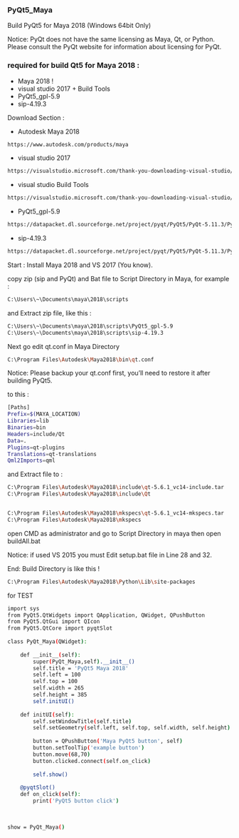 ### PyQt5_Maya
Build PyQt5 for Maya 2018 (Windows 64bit Only)

Notice: 
PyQt does not have the same licensing as Maya, Qt, or Python.
Please consult the PyQt website for information about licensing for PyQt.


### required for build Qt5 for Maya 2018 :

- Maya 2018 !
- visual studio 2017 + Build Tools
- PyQt5_gpl-5.9
- sip-4.19.3


Download Section :

* Autodesk Maya 2018
```bash
https://www.autodesk.com/products/maya
```

* visual studio 2017
```bash
https://visualstudio.microsoft.com/thank-you-downloading-visual-studio/?sku=Community&rel=15
```

* visual studio Build Tools
```bash
https://visualstudio.microsoft.com/thank-you-downloading-visual-studio/?sku=BuildTools&rel=15
```

* PyQt5_gpl-5.9
```bash
https://datapacket.dl.sourceforge.net/project/pyqt/PyQt5/PyQt-5.11.3/PyQt5_gpl-5.11.3.zip
```

* sip-4.19.3
```bash
https://datapacket.dl.sourceforge.net/project/pyqt/PyQt5/PyQt-5.11.3/PyQt5_gpl-5.11.3.zip
```


Start :
Install Maya 2018 and VS 2017 (You know).

copy zip (sip and PyQt) and Bat file to Script Directory in Maya, for example :
```bash
C:\Users\~\Documents\maya\2018\scripts
```

and Extract zip file, like this :
```bash
C:\Users\~\Documents\maya\2018\scripts\PyQt5_gpl-5.9
C:\Users\~\Documents\maya\2018\scripts\sip-4.19.3
```

Next go edit qt.conf in Maya Directory 
```bash
C:\Program Files\Autodesk\Maya2018\bin\qt.conf
```

Notice: Please backup your qt.conf first, you’ll need to restore it after building PyQt5.

to this :
```bash
[Paths]
Prefix=$(MAYA_LOCATION)
Libraries=lib
Binaries=bin
Headers=include/Qt
Data=.
Plugins=qt-plugins
Translations=qt-translations
Qml2Imports=qml
```


and Extract file to :
```bash
C:\Program Files\Autodesk\Maya2018\include\qt-5.6.1_vc14-include.tar
C:\Program Files\Autodesk\Maya2018\include\Qt


C:\Program Files\Autodesk\Maya2018\mkspecs\qt-5.6.1_vc14-mkspecs.tar
C:\Program Files\Autodesk\Maya2018\mkspecs
```

open CMD as administrator and  go to Script Directory in maya then open buildAll.bat

Notice: if used VS 2015 you must Edit setup.bat file in Line 28 and 32.

End: Build Directory is like this !
```bash
C:\Program Files\Autodesk\Maya2018\Python\Lib\site-packages
```

for TEST
```bash
import sys
from PyQt5.QtWidgets import QApplication, QWidget, QPushButton
from PyQt5.QtGui import QIcon
from PyQt5.QtCore import pyqtSlot
 
class PyQt_Maya(QWidget):
 
    def __init__(self):
        super(PyQt_Maya,self).__init__()
        self.title = 'PyQt5 Maya 2018'
        self.left = 100
        self.top = 100
        self.width = 265
        self.height = 385
        self.initUI()
 
    def initUI(self):
        self.setWindowTitle(self.title)
        self.setGeometry(self.left, self.top, self.width, self.height)
                
        button = QPushButton('Maya PyQt5 button', self)
        button.setToolTip('example button')
        button.move(68,70) 
        button.clicked.connect(self.on_click)
                                        
        self.show()
       
    @pyqtSlot()
    def on_click(self):
        print('PyQt5 button click')         
        

   
show = PyQt_Maya()

```















